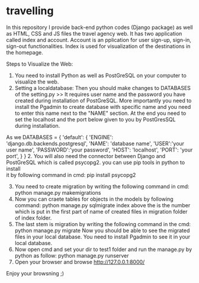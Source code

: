 # travelling
In this repository I provide back-end python codes (Django package) as well as HTML, CSS and JS files the  travel agency web. It has two application called index and account. Account is an pplication for user sign-up, sign-in, sign-out functionalities. Index is used for visualization of the destinations in the homepage. 

Steps to Visualize the Web:

1. You need to install Python as well as PostGreSQL on your computer to visualize the web. 
2. Setting a localdatabase: 
Then you should make changes to DATABASES of the setting.py >>
It requires user name and the password you have created during installation of PostGreSQL. More importantly you need to install the Pgadmin to create database with specific name and you need to enter this name next to the "NAME" section. At the end you need to set the localhost and the port below given to you by PostGresSQL during installation.

As we 
DATABASES = {
    'default': {
        'ENGINE': 'django.db.backends.postgresql',
        'NAME': 'database name',
        'USER':'your user name',
        'PASSWORD':'your password',
        'HOST': 'localhost',
        'PORT': 'your port',
      }
    }
2. You will also need the connector between Django and PostGreSQL which is called psycopg2. you can use pip tools in python to install  
   it by following command in cmd: 
   pip install psycopg2

3. You need to create migration by writing the following command in cmd:
   python manage.py makemigrations
4. Now you can craete tables for objects in the models by following command:
   python manage.py sqlmigrate index <migrationfilenumber>
   above the <migrationfilenumber> is the number which is put in the first part of name of created files in migration folder of index        folder. 
5. The last stem is migration by writing the following command in the cmd:
   python manage.py migrate
   Now you should be able to see the migrated files in your local database. You need to install Pgadmin to see it in your local 
   database.
6. Now open cmd and set your dir to test1 folder and run the manage.py by python as follow:
   python manage.py runserver
7. Open your browser and browse http://127.0.0.1:8000/
  
Enjoy your browsning ;)  
 

